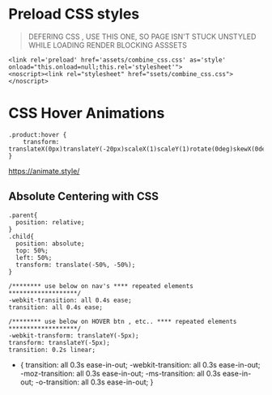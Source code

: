 # Preload CSS styles
> DEFERING CSS , USE THIS ONE, SO PAGE ISN'T STUCK UNSTYLED WHILE LOADING RENDER BLOCKING ASSSETS

```
<link rel='preload' href='assets/combine_css.css' as='style' onload="this.onload=null;this.rel='stylesheet'"> 
<noscript><link rel="stylesheet" href="ssets/combine_css.css"></noscript> 
``` 

# CSS Hover Animations

```
.product:hover {
    transform: translateX(0px)translateY(-20px)scaleX(1)scaleY(1)rotate(0deg)skewX(0deg)skewY(0deg);
}
```

https://animate.style/


## Absolute Centering with CSS
```
.parent{
  position: relative;
}
.child{
  position: absolute;
  top: 50%;
  left: 50%;
  transform: translate(-50%, -50%);
}
```
	/******** use below on nav's **** repeated elements *******************/
    -webkit-transition: all 0.4s ease;
    transition: all 0.4s ease;
	
	/******** use below on HOVER btn , etc.. **** repeated elements *******************/
	-webkit-transform: translateY(-5px);
    transform: translateY(-5px);
	transition: 0.2s linear;
	
	
* { 
	transition: all 0.3s ease-in-out;
	-webkit-transition: all 0.3s ease-in-out;
	-moz-transition: all 0.3s ease-in-out;
	-ms-transition: all 0.3s ease-in-out;
	-o-transition: all 0.3s ease-in-out; 
}
